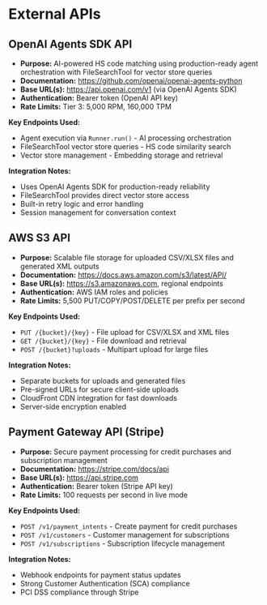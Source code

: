 # External APIs

## OpenAI Agents SDK API

- **Purpose:** AI-powered HS code matching using production-ready agent orchestration with FileSearchTool for vector store queries
- **Documentation:** https://github.com/openai/openai-agents-python
- **Base URL(s):** https://api.openai.com/v1 (via OpenAI Agents SDK)
- **Authentication:** Bearer token (OpenAI API key)
- **Rate Limits:** Tier 3: 5,000 RPM, 160,000 TPM

**Key Endpoints Used:**
- Agent execution via `Runner.run()` - AI processing orchestration
- FileSearchTool vector store queries - HS code similarity search
- Vector store management - Embedding storage and retrieval

**Integration Notes:** 
- Uses OpenAI Agents SDK for production-ready reliability
- FileSearchTool provides direct vector store access
- Built-in retry logic and error handling
- Session management for conversation context

## AWS S3 API

- **Purpose:** Scalable file storage for uploaded CSV/XLSX files and generated XML outputs
- **Documentation:** https://docs.aws.amazon.com/s3/latest/API/
- **Base URL(s):** https://s3.amazonaws.com, regional endpoints
- **Authentication:** AWS IAM roles and policies
- **Rate Limits:** 5,500 PUT/COPY/POST/DELETE per prefix per second

**Key Endpoints Used:**
- `PUT /{bucket}/{key}` - File upload for CSV/XLSX and XML files
- `GET /{bucket}/{key}` - File download and retrieval
- `POST /{bucket}?uploads` - Multipart upload for large files

**Integration Notes:**
- Separate buckets for uploads and generated files
- Pre-signed URLs for secure client-side uploads
- CloudFront CDN integration for fast downloads
- Server-side encryption enabled

## Payment Gateway API (Stripe)

- **Purpose:** Secure payment processing for credit purchases and subscription management
- **Documentation:** https://stripe.com/docs/api
- **Base URL(s):** https://api.stripe.com
- **Authentication:** Bearer token (Stripe API key)
- **Rate Limits:** 100 requests per second in live mode

**Key Endpoints Used:**
- `POST /v1/payment_intents` - Create payment for credit purchases
- `POST /v1/customers` - Customer management for subscriptions
- `POST /v1/subscriptions` - Subscription lifecycle management

**Integration Notes:**
- Webhook endpoints for payment status updates
- Strong Customer Authentication (SCA) compliance
- PCI DSS compliance through Stripe
